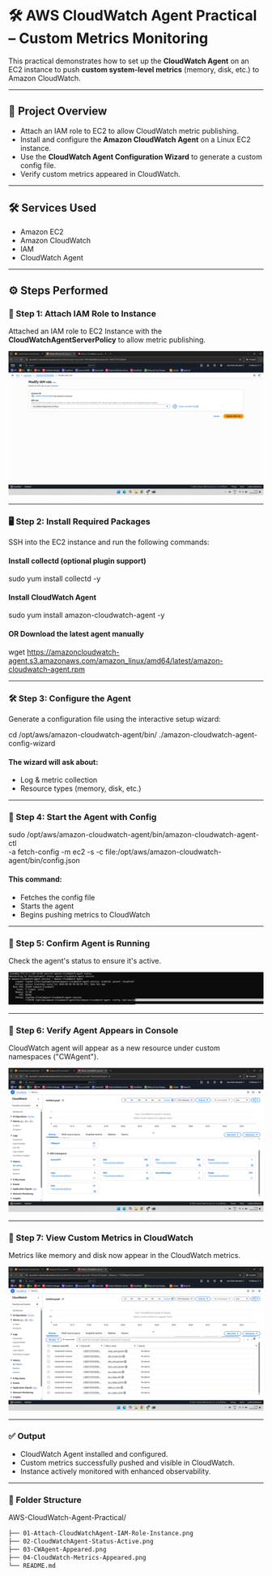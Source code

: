 # 🛠️ AWS CloudWatch Agent Practical – Custom Metrics Monitoring

This practical demonstrates how to set up the **CloudWatch Agent** on an EC2 instance to push **custom system-level metrics** (memory, disk, etc.) to Amazon CloudWatch.

---

## 🧾 Project Overview

- Attach an IAM role to EC2 to allow CloudWatch metric publishing.
- Install and configure the **Amazon CloudWatch Agent** on a Linux EC2 instance.
- Use the **CloudWatch Agent Configuration Wizard** to generate a custom config file.
- Verify custom metrics appeared in CloudWatch.

---

## 🛠️ Services Used

- Amazon EC2           
- Amazon CloudWatch   
- IAM                
- CloudWatch Agent 

---

## ⚙️ Steps Performed

### 📸 Step 1: Attach IAM Role to Instance

Attached an IAM role to EC2 Instance with the **CloudWatchAgentServerPolicy** to allow metric publishing.

![Attach IAM Role](01-Attach-CloudWatchAgent-IAM-Role-Instance.png)

---

### 🖥️ Step 2: Install Required Packages

SSH into the EC2 instance and run the following commands:

#### Install collectd (optional plugin support)
sudo yum install collectd -y

#### Install CloudWatch Agent
sudo yum install amazon-cloudwatch-agent -y

#### OR Download the latest agent manually
wget https://amazoncloudwatch-agent.s3.amazonaws.com/amazon_linux/amd64/latest/amazon-cloudwatch-agent.rpm

---

### 🛠️ Step 3: Configure the Agent
Generate a configuration file using the interactive setup wizard:

cd /opt/aws/amazon-cloudwatch-agent/bin/
./amazon-cloudwatch-agent-config-wizard

#### The wizard will ask about:

- Log & metric collection
- Resource types (memory, disk, etc.)

---

### 🚀 Step 4: Start the Agent with Config

sudo /opt/aws/amazon-cloudwatch-agent/bin/amazon-cloudwatch-agent-ctl \
-a fetch-config -m ec2 -s -c file:/opt/aws/amazon-cloudwatch-agent/bin/config.json

#### This command:

- Fetches the config file
- Starts the agent
- Begins pushing metrics to CloudWatch

---

### 📸 Step 5: Confirm Agent is Running
Check the agent's status to ensure it's active.

![Confirm Agent is Running](02-CloudWatchAgent-Status-Active.png)

---

### 📸 Step 6: Verify Agent Appears in Console
CloudWatch agent will appear as a new resource under custom namespaces ("CWAgent").

![Verify Agent in Console](03-CWAgent-Appeared.png)

---

### 📸 Step 7: View Custom Metrics in CloudWatch
Metrics like memory and disk now appear in the CloudWatch metrics.

![View Custom Metrics in CloudWatch](04-CloudWatch-Metrics-Appeared.png)

---

### ✅ Output
- CloudWatch Agent installed and configured.
- Custom metrics successfully pushed and visible in CloudWatch.
- Instance actively monitored with enhanced observability.

---

### 📂 Folder Structure

AWS-CloudWatch-Agent-Practical/

    ├── 01-Attach-CloudWatchAgent-IAM-Role-Instance.png
    ├── 02-CloudWatchAgent-Status-Active.png
    ├── 03-CWAgent-Appeared.png
    ├── 04-CloudWatch-Metrics-Appeared.png
    └── README.md
